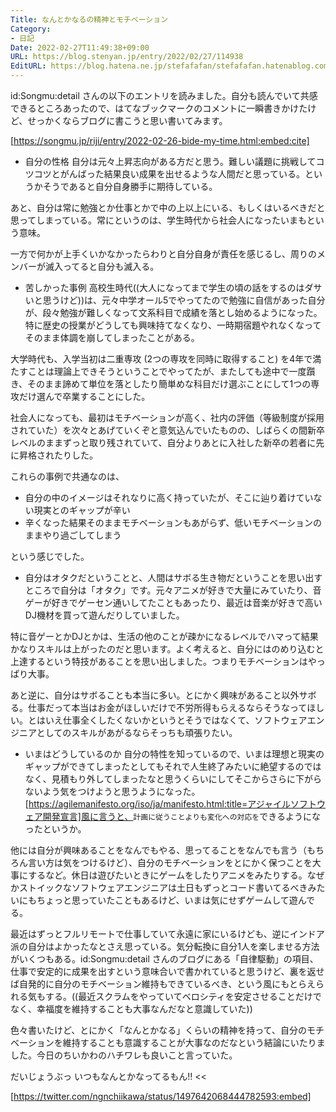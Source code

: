 ```yaml
---
Title: なんとかなるの精神とモチベーション
Category:
- 日記
Date: 2022-02-27T11:49:38+09:00
URL: https://blog.stenyan.jp/entry/2022/02/27/114938
EditURL: https://blog.hatena.ne.jp/stefafafan/stefafafan.hatenablog.com/atom/entry/13574176438067592585
---
```


id:Songmu:detail さんの以下のエントリを読みました。自分も読んでいて共感できるところあったので、はてなブックマークのコメントに一瞬書きかけたけど、せっかくならブログに書こうと思い書いてみます。

[https://songmu.jp/riji/entry/2022-02-26-bide-my-time.html:embed:cite]

* 自分の性格
自分は元々上昇志向がある方だと思う。難しい議題に挑戦してコツコツとがんばった結果良い成果を出せるような人間だと思っている。というかそうであると自分自身勝手に期待している。

あと、自分は常に勉強とか仕事とかで中の上以上にいる、もしくはいるべきだと思ってしまっている。常にというのは、学生時代から社会人になったいまもという意味。

一方で何かが上手くいかなかったらわりと自分自身が責任を感じるし、周りのメンバーが滅入ってると自分も滅入る。

* 苦しかった事例
高校生時代((大人になってまで学生の頃の話をするのはダサいと思うけど))は、元々中学オール5でやってたので勉強に自信があった自分が、段々勉強が難しくなって文系科目で成績を落とし始めるようになった。特に歴史の授業がどうしても興味持てなくなり、一時期宿題やれなくなってそのまま体調を崩してしまったことがある。

大学時代も、入学当初は二重専攻 (2つの専攻を同時に取得すること) を4年で満たすことは理論上できそうということでやってたが、またしても途中で一度躓き、そのまま諦めて単位を落としたり簡単めな科目だけ選ぶことにして1つの専攻だけ選んで卒業することにした。

社会人になっても、最初はモチベーションが高く、社内の評価（等級制度が採用されていた）を次々とあげていくぞと意気込んでいたものの、しばらくの間新卒レベルのままずっと取り残されていて、自分よりあとに入社した新卒の若者に先に昇格されたりした。

これらの事例で共通なのは、
- 自分の中のイメージはそれなりに高く持っていたが、そこに辿り着けていない現実とのギャップが辛い
- 辛くなった結果そのままモチベーションもあがらず、低いモチベーションのままやり過ごしてしまう

という感じでした。

* 自分はオタクだということと、人間はサボる生き物だということを思い出す
ところで自分は「オタク」です。元々アニメが好きで大量にみていたり、音ゲーが好きでゲーセン通いしてたこともあったり、最近は音楽が好きで高いDJ機材を買って遊んだりしていました。

特に音ゲーとかDJとかは、生活の他のことが疎かになるレベルでハマって結果かなりスキルは上がったのだと思います。よく考えると、自分にはのめり込むと上達するという特技があることを思い出しました。つまりモチベーションはやっぱり大事。

あと逆に、自分はサボることも本当に多い。とにかく興味があること以外サボる。仕事だって本当はお金がほしいだけで不労所得もらえるならそうなってほしい。とはいえ仕事全くしたくないかというとそうではなくて、ソフトウェアエンジニアとしてのスキルがあがるならそっちも頑張りたい。

* いまはどうしているのか
自分の特性を知っているので、いまは理想と現実のギャップができてしまったとしてもそれで人生終了みたいに絶望するのではなく、見積もり外してしまったなと思うくらいにしてそこからさらに下がらないよう気をつけようと思うようになった。[https://agilemanifesto.org/iso/ja/manifesto.html:title=アジャイルソフトウェア開発宣言]風に言うと、<code>計画に従うことよりも変化への対応を</code>できるようになったというか。

他には自分が興味あることをなんでもやる、思ってることをなんでも言う（もちろん言い方は気をつけるけど）、自分のモチベーションをとにかく保つことを大事にするなど。休日は遊びたいときにゲームをしたりアニメをみたりする。なぜかストイックなソフトウェアエンジニアは土日もずっとコード書いてるべきみたいにもちょっと思っていたこともあるけど、いまは気にせずゲームして遊んでる。

最近はずっとフルリモートで仕事していて永遠に家にいるけども、逆にインドア派の自分はよかったなとさえ思っている。気分転換に自分1人を楽しませる方法がいくつもある。id:Songmu:detail さんのブログにある「自律駆動」の項目、仕事で安定的に成果を出すという意味合いで書かれていると思うけど、裏を返せば自発的に自分のモチベーション維持もできているべき、という風にもとらえられる気もする。((最近スクラムをやっていてベロシティを安定させることだけでなく、幸福度を維持することも大事なんだなと意識していた))

色々書いたけど、とにかく「なんとかなる」くらいの精神を持って、自分のモチベーションを維持することも意識することが大事なのだなという結論にいたりました。今日のちいかわのハチワレも良いこと言っていた。

>>
だいじょうぶっ いつもなんとかなってるもん!!
<<

[https://twitter.com/ngnchiikawa/status/1497642068444782593:embed]
